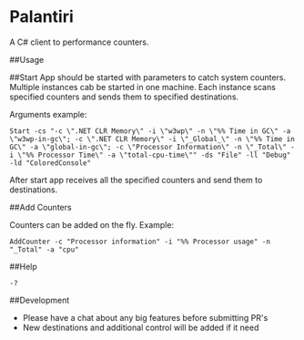 Palantiri
=============
A C# client to performance counters.

##Usage

##Start
App should be started with parameters to catch system counters. Multiple instances cab be started in one machine. Each instance scans specified counters and sends them to specified destinations. 

Arguments example:

``` 
Start -cs "-c \".NET CLR Memory\" -i \"w3wp\" -n \"%% Time in GC\" -a \"w3wp-in-gc\"; -c \".NET CLR Memory\" -i \"_Global_\" -n \"%% Time in GC\" -a \"global-in-gc\"; -c \"Processor Information\" -n \"_Total\" -i \"%% Processor Time\" -a \"total-cpu-time\"" -ds "File" -ll "Debug" -ld "ColoredConsole"
```

After start app receives all the specified counters and send them to destinations.

##Add Counters

Counters can be added on the fly. Example:
```
AddCounter -c "Processor information" -i "%% Processor usage" -n "_Total" -a "cpu"
```

##Help 
``` 
-?
```


##Development
* Please have a chat about any big features before submitting PR's
* New destinations and additional control will be added if it need
